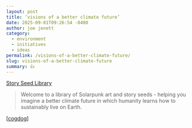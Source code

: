 ```yaml
---
layout: post
title: ‘visions of a better climate future’
date: 2025-09-01T09:26:54 -0400
author: joe jenett
category:
  - environment
  - initiatives
  - ideas
permalink: /visions-of-a-better-climate-future/
slug: visions-of-a-better-climate-future
summary: 👍
---
```

<p>
<a title="Story Seed Library" href="https://storyseedlibrary.org/">Story Seed Library</a>
</p>
<blockquote>
<p>
Welcome to a library of Solarpunk art and story seeds - helping you imagine a better climate future in which humanity learns how to sustainably live on Earth.
</p>
</blockquote>
<p>[<a title="source" href="https://pinboard.in/u:cogdog">cogdog</a>]</p>

<a href="https://brid.gy/publish/mastodon"></a>
